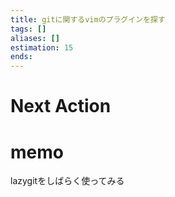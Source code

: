 ```yaml
---
title: gitに関するvimのプラグインを探す
tags: []
aliases: []
estimation: 15
ends: 
---
```

# Next Action
# memo
lazygitをしばらく使ってみる